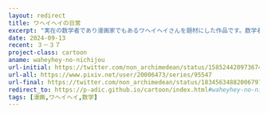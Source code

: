 ```yaml
---
layout: redirect
title: ワヘイヘイの日常
excerpt: "実在の数学者であり漫画家でもあるワヘイヘイさんを題材にした作品です。数学者の日常を描きました。"
date: 2024-09-13
recent: ３－３７
project-class: cartoon
aname: waheyhey-no-nichijou
url-initial: https://twitter.com/non_archimedean/status/1585244209736740866
url-all: https://www.pixiv.net/user/20006473/series/95547
url-final: https://twitter.com/non_archimedean/status/1834563488200679721/photo/1
redirect_to: https://p-adic.github.io/cartoon/index.html#waheyhey-no-nichijou
tags: [漫画,ワヘイヘイ,数学]
---
```

